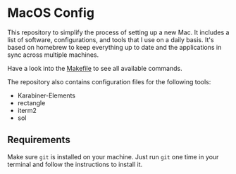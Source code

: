 # MacOS Config

This repository to simplify the process of setting up a new Mac.
It includes a list of software, configurations, and tools that I use on a daily basis.
It's based on homebrew to keep everything up to date and the applications in sync across multiple machines.

Have a look into the [Makefile](Makefile) to see all available commands.

The repository also contains configuration files for the following tools:

- Karabiner-Elements
- rectangle
- iterm2
- sol

## Requirements

Make sure `git` is installed on your machine.
Just run `git` one time in your terminal and follow the instructions to install it.
